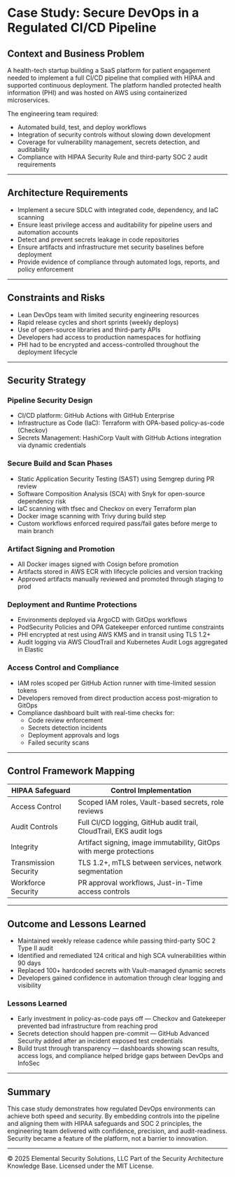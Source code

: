# Case Study: Secure DevOps in a Regulated CI/CD Pipeline

## Context and Business Problem
A health-tech startup building a SaaS platform for patient engagement needed to implement a full CI/CD pipeline that complied with HIPAA and supported continuous deployment. The platform handled protected health information (PHI) and was hosted on AWS using containerized microservices.

The engineering team required:
- Automated build, test, and deploy workflows
- Integration of security controls without slowing down development
- Coverage for vulnerability management, secrets detection, and auditability
- Compliance with HIPAA Security Rule and third-party SOC 2 audit requirements

---

## Architecture Requirements
- Implement a secure SDLC with integrated code, dependency, and IaC scanning
- Ensure least privilege access and auditability for pipeline users and automation accounts
- Detect and prevent secrets leakage in code repositories
- Ensure artifacts and infrastructure met security baselines before deployment
- Provide evidence of compliance through automated logs, reports, and policy enforcement

---

## Constraints and Risks
- Lean DevOps team with limited security engineering resources
- Rapid release cycles and short sprints (weekly deploys)
- Use of open-source libraries and third-party APIs
- Developers had access to production namespaces for hotfixing
- PHI had to be encrypted and access-controlled throughout the deployment lifecycle

---

## Security Strategy

### Pipeline Security Design
- CI/CD platform: GitHub Actions with GitHub Enterprise
- Infrastructure as Code (IaC): Terraform with OPA-based policy-as-code (Checkov)
- Secrets Management: HashiCorp Vault with GitHub Actions integration via dynamic credentials

### Secure Build and Scan Phases
- Static Application Security Testing (SAST) using Semgrep during PR review
- Software Composition Analysis (SCA) with Snyk for open-source dependency risk
- IaC scanning with tfsec and Checkov on every Terraform plan
- Docker image scanning with Trivy during build step
- Custom workflows enforced required pass/fail gates before merge to main branch

### Artifact Signing and Promotion
- All Docker images signed with Cosign before promotion
- Artifacts stored in AWS ECR with lifecycle policies and version tracking
- Approved artifacts manually reviewed and promoted through staging to prod

### Deployment and Runtime Protections
- Environments deployed via ArgoCD with GitOps workflows
- PodSecurity Policies and OPA Gatekeeper enforced runtime constraints
- PHI encrypted at rest using AWS KMS and in transit using TLS 1.2+
- Audit logging via AWS CloudTrail and Kubernetes Audit Logs aggregated in Elastic

### Access Control and Compliance
- IAM roles scoped per GitHub Action runner with time-limited session tokens
- Developers removed from direct production access post-migration to GitOps
- Compliance dashboard built with real-time checks for:
  - Code review enforcement
  - Secrets detection incidents
  - Deployment approvals and logs
  - Failed security scans

---

## Control Framework Mapping

| HIPAA Safeguard | Control Implementation |
|-----------------|------------------------|
| Access Control | Scoped IAM roles, Vault-based secrets, role reviews |
| Audit Controls | Full CI/CD logging, GitHub audit trail, CloudTrail, EKS audit logs |
| Integrity | Artifact signing, image immutability, GitOps with merge protections |
| Transmission Security | TLS 1.2+, mTLS between services, network segmentation |
| Workforce Security | PR approval workflows, Just-in-Time access controls |

---

## Outcome and Lessons Learned

- Maintained weekly release cadence while passing third-party SOC 2 Type II audit
- Identified and remediated 124 critical and high SCA vulnerabilities within 90 days
- Replaced 100+ hardcoded secrets with Vault-managed dynamic secrets
- Developers gained confidence in automation through clear logging and visibility

### Lessons Learned
- Early investment in policy-as-code pays off — Checkov and Gatekeeper prevented bad infrastructure from reaching prod
- Secrets detection should happen pre-commit — GitHub Advanced Security added after an incident exposed test credentials
- Build trust through transparency — dashboards showing scan results, access logs, and compliance helped bridge gaps between DevOps and InfoSec

---

## Summary
This case study demonstrates how regulated DevOps environments can achieve both speed and security. By embedding controls into the pipeline and aligning them with HIPAA safeguards and SOC 2 principles, the engineering team delivered with confidence, precision, and audit-readiness. Security became a feature of the platform, not a barrier to innovation.

---
© 2025 Elemental Security Solutions, LLC
Part of the Security Architecture Knowledge Base.
Licensed under the MIT License.
